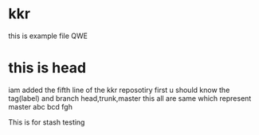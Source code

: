 # kkr
this is example file 
QWE
<h1>this is head</h1>
iam added the fifth line of the kkr reposotiry
first u should know the tag(label) and branch
head,trunk,master this all are same which represent master 
abc 
bcd
fgh

This is for stash testing

